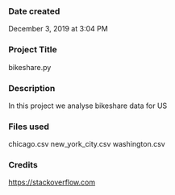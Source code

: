 ### Date created
December 3, 2019 at 3:04 PM

### Project Title
bikeshare.py

### Description
In this project we analyse bikeshare data for US 

### Files used
chicago.csv
new_york_city.csv
washington.csv

### Credits
https://stackoverflow.com


